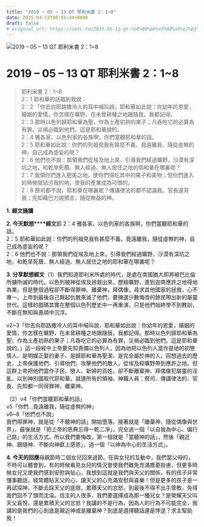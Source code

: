 ```yaml
---
title: "2019 – 05 – 13 QT 耶利米書 2：1~8"
date: 2025-04-12T00:55:44+0800
draft: false
# original_url: https://cmtc.tw/2019-05-13-qt-%e8%80%b6%e5%88%a9%e7%b1%b3%e6%9b%b8-2%ef%bc%9a18
---
```


![2019 – 05 – 13 QT 耶利米書 2：1\~8](/images/qt.jpg   "2019 – 05 – 13 QT 耶利米書 2：1\~8")

# 2019 – 05 – 13 QT 耶利米書 2：1\~8

> 耶利米書 2：1\~8  
> 2：1 耶和華的話臨到我說：  
> 2：2 「你去向耶路撒冷人的耳中喊叫說，耶和華如此說：你幼年的恩愛，婚姻的愛情，你怎樣在曠野，在未曾耕種之地跟隨我，我都記得。  
> 2：3 那時以色列歸耶和華為聖，作為土產初熟的果子；凡吞吃它的必算為有罪，災禍必臨到他們。這是耶和華說的。  
> 2：4 雅各家、以色列家的各族啊，你們當聽耶和華的話。  
> 2：5 耶和華如此說：你們的列祖見我有甚麼不義，竟遠離我，隨從虛無的神，自己成為虛妄的呢？  
> 2：6 他們也不說：那領我們從埃及地上來，引導我們經過曠野，沙漠有深坑之地，和乾旱死蔭、無人經過、無人居住之地的耶和華在哪裏呢？  
> 2：7 我領你們進入肥美之地，使你們得吃其中的果子和美物；但你們進入的時候就玷污我的地，使我的產業成為可憎的。  
> 2：8 祭司都不說，耶和華在哪裏呢？傳講律法的都不認識我。官長違背我；先知藉巴力說預言，隨從無益的神。

**1.** **經文誦讀**

**2. 今天默想****經文**耶 2：4 雅各家、以色列家的各族啊，你們當聽耶和華的話。  
2：5 耶和華如此說：你們的列祖見我有甚麼不義，竟遠離我，隨從虛無的神，自己成為虛妄的呢？  
2：6 他們也不說：那領我們從埃及地上來，引導我們經過曠野，沙漠有深坑之地，和乾旱死蔭、無人經過、無人居住之地的耶和華在哪裏呢？

**3. 分享默想經文**（1）我們知道耶利米所處的時代，是處在南國猶大即將被巴比倫所擄所滅的時代。以色列被神從埃及拯救出來，歷經曠野，進到迦南應許之地得地為業。但是整個過程卻不斷得罪神、離棄神，拜偶像，尋求其他國家的拯救，心不專一。上帝到最後自己興起仇敵來滅了他們，要揀選少數悔改的餘民帶出新的屬靈世代。這樣的戲碼其實在整個以色列歷史中一再重演，只是他們始終學不到教訓，不斷在無知與愚頑中沉浮。

v2\~3「你去向耶路撒冷人的耳中喊叫說，耶和華如此說：你幼年的恩愛，婚姻的愛情，你怎樣在曠野，在未曾耕種之地跟隨我，我都記得。那時以色列歸耶和華為聖，作為土產初熟的果子；凡吞吃它的必算為有罪，災禍必臨到他們。這是耶和華說的。」這一段經中上帝要先知責備以色列人，因為祂把以色列人當作是祂的初戀情人、是明媒正娶的妻子、是歸耶和華為聖潔、是完全屬於神的人。回想過去的歷史，上帝保護他們、引導他們，攻擊他們的敵人，從埃及經曠野帶到應許之地。但這群上帝把他們當作子民、戀人、新婦的百姓，卻不斷離棄神、拜偶像犯屬靈的淫亂、以別神別國取代耶和華。就連所有的領袖、神職人員：祭司、傳講律法的、官長、先知都一同得罪神，離棄神。

（2）v4「你們當聽耶和華的話」  
v5「你們…竟遠離我，隨從虛無的神」  
v6\~8「他們也不說」  
我們得罪神，就是從「不聽神的話」開始墮落。接著就是「離棄神，隨從偶像與世界」，最後就是「把上帝的恩典忘得一乾二淨」，完全過一個「以自我為中心、偏行己路」的生活方式。所以我們要悔改，第一個就是「當聽神的話」，然後「親近神、跟隨神、不斷向神獻上感恩」，過一個「以神為中心的生活方式」。

**4. 今天的回應**母親節時二個女兒回來過節。在與女兒的互動中，我們當父母的，不時可以體會到，有的時候看見女兒的情況會使我們難免充滿擔憂掛慮，但更多時候女兒又使我們感到安慰與貼心。我想到這就是我們與天父的關係，有的孩子非常懂事聽話，經常體貼天父的心，讓天父的心充滿安慰與喜樂！但是更多的孩子是一再試探神，不斷去踩天父的底限，累積天父的忿怒，到最後不得不出手管教，免得我們回不了頭而沈淪。信主的人很多，我們要選擇成為那一種兒女？是榮耀天父叫天父喜悅，還是累積天父的忿怒？我講的不是行為，因為人的行為不可能完全，我講的是我們的心到底是親近神或是離棄神？到底是選擇聽話還是悖逆？求主幫助我！